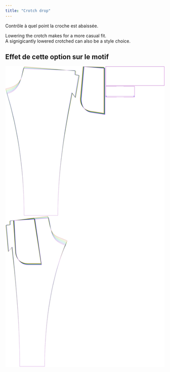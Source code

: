 ```yaml
---
title: "Crotch drop"
---
```


Contrôle à quel point la croche est abaissée.

Lowering the crotch makes for a more casual fit.  
A signigicantly lowered crotched can also be a style choice.

## Effet de cette option sur le motif

![Cette image montre l'effet de cette option en superposant plusieurs variantes qui ont une valeur différente pour cette option](paco_crotchdrop_sample.svg "Effet de cette option sur le modèle")
